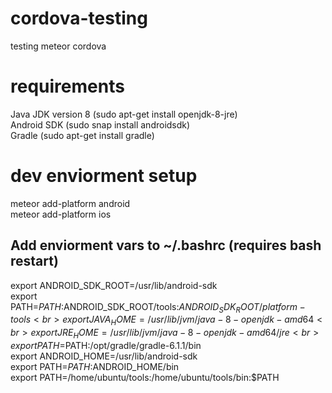 # cordova-testing
testing meteor cordova

# requirements
Java JDK version 8 (sudo apt-get install openjdk-8-jre)<br>
Android SDK (sudo snap install androidsdk)<br>
Gradle (sudo apt-get install gradle)

# dev enviorment setup
meteor add-platform android<br>
meteor add-platform ios

## Add enviorment vars to ~/.bashrc (requires bash restart)
export ANDROID_SDK_ROOT=/usr/lib/android-sdk<br>
export PATH=${PATH}:$ANDROID_SDK_ROOT/tools:$ANDROID_SDK_ROOT/platform-tools<br>
export JAVA_HOME=/usr/lib/jvm/java-8-openjdk-amd64<br>
export JRE_HOME=/usr/lib/jvm/java-8-openjdk-amd64/jre<br>
export PATH=$PATH:/opt/gradle/gradle-6.1.1/bin<br>
export ANDROID_HOME=/usr/lib/android-sdk<br>
export PATH=$PATH:$ANDROID_HOME/bin<br>
export PATH=/home/ubuntu/tools:/home/ubuntu/tools/bin:$PATH<br>
